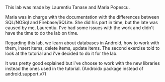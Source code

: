 This lab was made by Laurentiu Tanase and Maria Popescu.

Maria was in charge with the documentation with the differences between SQL/NOSql and Firebase/SQLite.
She did his part in time, but the late was caused by me, Laurentiu. I've had some issues with the work and didn't have the time to do the lab on time.

Regarding this lab, we learn about databases in Android, how to work with them, insert items, delete items, update items.
The second exercise told to look at the tutorial and i've decided to do it for the lab.

It was pretty good explained but i've choose to work with the new libraries instead the ones used in the tutorial. (Androidx package instead of android.support.v7)
